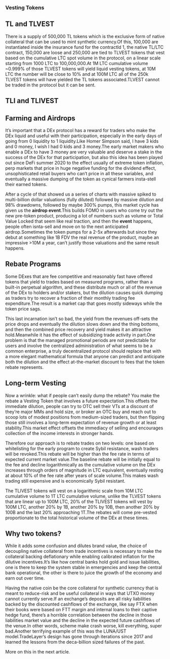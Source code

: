 
### Vesting Tokens

## TL and TLVEST

There is a supply of 500,000 TL tokens which is the exclusive form of native collateral that can be used to mint synthetic currency.Of this, 100,000 are instantiated inside the insurance fund for the contractId 1, the native TL/LTC contract, 150,000 are loose and 250,000 are tied to TLVEST tokens that vest based on the cumulative LTC spot volume in the protocol, on a linear scale starting from 1000 LTC to 100,000,000.At 1M LTC cumulative volume ~0.999% of those TLVEST tokens will yield liquid vesting tokens, at 10M LTC the number will be close to 10% and at 100M LTC all of the 250k TLVEST tokens will have yielded the TL tokens associated.TLVEST cannot be traded in the protocol but it can be sent.

## TLI and TLIVEST

## Farming and Airdrops

It’s important that a DEx protocol has a reward for traders who make the DEx liquid and useful with their participation, especially in the early days of going from 0 liquidity to 1 liquidity.Like Homer Simpson said, I have 3 kids and 0 money, I wish I had 0 kids and 3 money.The early market makers who enable a DEx to have 3 money are very valuable and deserve a stake in the success of the DEx for that participation, but also this idea has been played out since DeFi summer 2020 to the effect usually of extreme token inflation, perp markets that price in huge negative funding for the dividend effect, unsophisticated retail buyers who can’t price in all these variables, and eventually a massive dumping of the token as cynical farmers insta-stell their earned tokens.

After a cycle of that showed us a series of charts with massive spiked to multi-billion dollar valuations (fully diluted) followed by massive dilution and 98% drawdowns, followed by maybe 300% pumps, this market cycle has given us the **airdrop event**.This builds FOMO in users who come try out the new pre-token product, producing a lot of numbers such as volume or Total Value Locked that seem like real traction, and then the **event** happens, people often isnta-sell and move on to the next anticipated airdrop.Sometimes the token pumps for a 2-5x afterwards but since they debut at something like 1B FDV the real revenue of the product, maybe an impressive >10M a year, can’t justify those valuations and the same result happens.

## Rebate Programs

Some DExes that are fee competitive and reasonably fast have offered tokens that yield to trades based on measured programs, rather than a built-in perpetual algorithm, and these distribute much or all of the revenue of the DEx to holders and/or stakers, but the dilution causes quick dumping as traders try to recover a fraction of their monthly trading fee expenditure.The result is a market cap that goes mostly sideways while the token price sags.

This last incarnation isn’t so bad, the yield from the revenues off-sets the price drops and eventually the dilution slows down and the thing bottoms, and then the combined price recovery and yield makes it an attractive hold.Meanwhile it has the effect of subsidizing trade activity in part.One problem is that the managed promotional periods are not predictable for users and involve the centralized administration of what seems to be a common enterprise, a truly decentralized protocol should replace that with a more elegant mathematical formula that anyone can predict and anticipate both the dilution and the effect at-the-market discount to fees that the token rebate represents.

## Long-term Vesting

Now a wrinkle: what if people can’t easily dump the rebate? You make the rebate a Vesting Token that involves a future expectation.This offsets the immediate dilution, people can try to OTC sell their VTs at a discount of they’re major MMs and hold size, or broker an OTC buy and reach out to scoop lots of modest positions from medium-sized traders, but then flipping those still involves a long-term expectation of revenue growth or at least stability.This market effect offsets the immediacy of selling and encourages collection of the income interests in stronger hands.

Therefore our approach is to rebate trades on two levels: one based on whitelisting for the early program to create Sybil resistance, wash traders will be revoked.This rebate will be higher than the fee rate in terms of expected current market value.The baseline rebate will be initially equal to the fee and decline logarithmically as the cumulative volume on the DEx increases through orders of magnitude in LTC equivalent, eventually resting at about 10% of the fee rate after years of scale volume.This makes wash trading still expensive and is economically Sybil resistant.

The TLIVEST tokens will vest on a logarithmic scale from 10M LTC cumulative volume to 1T LTC cumulative volume, unlike the TLVEST tokens that are linear up to 100M LTC, 20% of the TLIVEST tokens will vest by 100M LTC, another 20% by 1B, another 20% by 10B, then another 20% by 100B and the last 20% approaching 1T.The rebates will come pre-vested proportionate to the total historical volume of the DEx at these times.


## Why two tokens?

While it adds some confusion and dilutes brand value, the choice of decoupling native collateral from trade incentives is necessary to make the collateral backing deflationary while enabling calibrated inflation for the dilutive incentives.It’s like how central banks hold gold and issue liabilities, one is there to keep the system stable in emergencies and keep the central bank operational, the other is there to juice the growth of the economy and earn out over time.

Having the native coin be the core collateral for synthetic currency that is meant to reduce-risk and be useful collateral in ways that UTXO money cannot currently serve.If an exchange’s deposits are all risky liabilities backed by the discounted cashflows of the exchange, like say FTX when their books were based on FTT margin and internal loans to their captive hedge fund, there’s a horrible correlation between the decline in those liabilities market value and the decline in the expected future cashflows of the venue.In other words, scheme make crash worse, kill everything, super bad.Another terrifying example of this was the LUNA/UST model.TradeLayer’s design has gone through iterations since 2017 and learned the lessons from the deca-billion sized failures of the past.

More on this in the next article.

